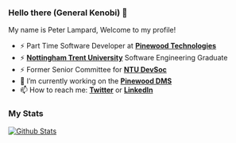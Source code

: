 ### Hello there (General Kenobi) 👋

My name is Peter Lampard, Welcome to my profile!

- ⚡ Part Time Software Developer at **[Pinewood Technologies](https://www.pinewood.co.uk/)**
- ⚡ **[Nottingham Trent University](https://www.ntu.ac.uk/)** Software Engineering Graduate 
- ⚡ Former Senior Committee for **[NTU DevSoc](https://devsoc.co.uk/)**
- 🔭 I’m currently working on the **[Pinewood DMS](https://www.pinewood.co.uk/overview/)**
- 📫 How to reach me: **[Twitter](https://twitter.com/petelampy)** or **[LinkedIn](https://linkedin.com/in/petelampy)**

### My Stats
[![Github Stats](https://github-readme-stats.vercel.app/api?username=petelampy&show_icons=true&theme=dark&count_private=true&custom_title=GitHub%20Stats&line_height=24)](https://github.com/anuraghazra/github-readme-stats)
